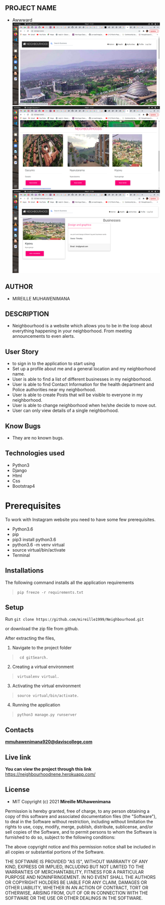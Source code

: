 ## PROJECT  NAME 
 - Awwward
![app](https://raw.githubusercontent.com/mireille1999/Neighbourhood/main/hood/static/img/homepage.png)
![app](https://raw.githubusercontent.com/mireille1999/Neighbourhood/main/hood/static/img/hoods.png)
![app](https://raw.githubusercontent.com/mireille1999/Neighbourhood/main/hood/static/img/business.png)

## AUTHOR 
 - MIREILLE MUHAWENIMANA

 ## DESCRIPTION 
 - Neighbourhood is a website which allows you to be in the loop about everything happening in your neighborhood. From meeting announcements to even alerts.



## User Story

- to sign in to the application to start using
- Set up a profile about me and a general location and my neighborhood name.
- User is able to find a list of different businesses in my neighborhood.
- User is able to find  Contact Information for the health department and Police authorities near my neighborhood.
- User is able to create Posts that will be visible to everyone in my neighborhood.
- User is able to change neighborhood when he/she decide to move out.
- User can only view details of a single neighborhood.

## Know Bugs

- They are no known bugs.

## Technologies used
* Python3
* Django
* Html
* Css
* Bootstrap4


# Prerequisites

To work with Instagram website you need to have some few prerequisites.

- Python3.6
- pip
- pip3 install python3.6
- python3.6 -m venv virtual
- source virtual/bin/activate
- Terminal

## Installations

The following command installs all the application requirements
>``pip freeze -r requirements.txt``

## Setup
Run 
``git clone https://github.com/mireille1999/Neighbourhood.git``

or download the zip file from github.

After extracting the files, 

1. Navigate to the project folder
>`` cd gitSearch.`` 

2. Creating a virtual environment
>``virtualenv virtual.``

3. Activating the virtual environment
>``source virtual/bin/activate.``

4. Running the application
>``python3 manage.py runserver``



## Contacts 
**mmuhawenimana920@daviscollege.com**


## Live link 
**You can view the project through this link**
https://neighbourhoodnene.herokuapp.com/


## License 
* MIT 
Copyright (c) 2021 **Mireille MUhawenimana**

Permission is hereby granted, free of charge, to any person obtaining a copy of this software and associated documentation files (the "Software"), to deal in the Software without restriction, including without limitation the rights to use, copy, modify, merge, publish, distribute, sublicense, and/or sell copies of the Software, and to permit persons to whom the Software is furnished to do so, subject to the following conditions:

The above copyright notice and this permission notice shall be included in all copies or substantial portions of the Software.

THE SOFTWARE IS PROVIDED "AS IS", WITHOUT WARRANTY OF ANY KIND, EXPRESS OR IMPLIED, INCLUDING BUT NOT LIMITED TO THE WARRANTIES OF MERCHANTABILITY, FITNESS FOR A PARTICULAR PURPOSE AND NONINFRINGEMENT. IN NO EVENT SHALL THE AUTHORS OR COPYRIGHT HOLDERS BE LIABLE FOR ANY CLAIM, DAMAGES OR OTHER LIABILITY, WHETHER IN AN ACTION OF CONTRACT, TORT OR OTHERWISE, ARISING FROM, OUT OF OR IN CONNECTION WITH THE SOFTWARE OR THE USE OR OTHER DEALINGS IN THE SOFTWARE.

